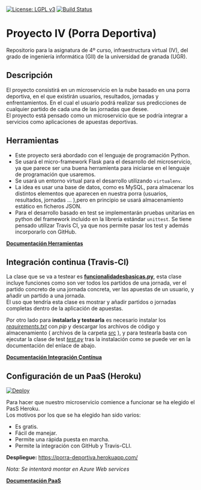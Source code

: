 [![License: LGPL v3](https://img.shields.io/badge/License-LGPL%20v3-blue.svg)](https://www.gnu.org/licenses/lgpl-3.0)    [![Build Status](https://travis-ci.com/iMiguel10/Proyecto-IV-Porra-Deportiva-.svg?branch=master)](https://travis-ci.com/iMiguel10/Proyecto-IV-Porra-Deportiva-)

# Proyecto IV (Porra Deportiva)
Repositorio para la asignatura de 4º curso, infraestructura virtual (IV), del grado de ingeniería informática (GII) de la universidad de granada (UGR). 

## Descripción

El proyecto consistirá en un microservicio en la nube basado en una porra deportiva, en el que existirán usuarios, resultados, jornadas y enfrentamientos. En el cual el usuario podrá realizar sus predicciones de cualquier partido de cada una de las jornadas que desee.  
El proyecto está pensado como un microservicio que se podría integrar a servicios como aplicaciones de apuestas deportivas.

## Herramientas
  
* Este proyecto será abordado con el lenguaje de programación Python.  
* Se usará el micro-framework Flask para el desarrollo del microservicio, ya que parece ser una buena herramienta para iniciarse en el lenguaje de programación que usaremos.
*  Se usará un entorno virtual para el desarrollo utilizando `virtualenv`.  
* La idea es usar una base de datos, como es MySQL, para almacenar los distintos elementos que aparecen en nuestra porra (usuarios, resultados, jornadas ... ),pero  en principio se usará almacenamiento estático en ficheros JSON.  
* Para el desarrollo basado en test se implementarán pruebas unitarias en python del framework incluido en la librería estándar `unittest`.
Se tiene pensado utilizar Travis CI, ya que nos permite pasar los test y además incorporarlo con GitHub.

[**Documentación Herramientas**](https://github.com/iMiguel10/Proyecto-IV-Porra-Deportiva-/blob/master/doc/Info-herramientas.md)

## Integración continua  (Travis-CI)

La clase que se va a testear es [**funcionalidadesbasicas.py**](https://github.com/iMiguel10/Proyecto-IV-Porra-Deportiva-/blob/master/src/funcionesbasicas.py), esta clase incluye funciones como son ver todos los partidos de una jornada, ver el partido concreto de una jornada concreta, ver las apuestas de un usuario, y añadir un partido a una jornada.  
El uso que tendría esta clase es mostrar y añadir partidos o jornadas completas dentro de la aplicación de apuestas.

Por otro lado para **instalarla y testearla** es necesario instalar los [*requirements.txt*](https://github.com/iMiguel10/Proyecto-IV-Porra-Deportiva-/blob/master/requirements.txt) con *pip* y descargar los archivos de código y almacenamiento ( archivos de la carpeta [src](https://github.com/iMiguel10/Proyecto-IV-Porra-Deportiva-/tree/master/src) ), y para testearla basta con ejecutar la clase de test [*test.py*](https://github.com/iMiguel10/Proyecto-IV-Porra-Deportiva-/blob/master/src/test.py) tras la instalación como se puede ver en la documentación del enlace de abajo.

[**Documentación Integración Contínua**](https://github.com/iMiguel10/Proyecto-IV-Porra-Deportiva-/blob/master/doc/Integ-Cont-Conf.md)

## Configuración de un PaaS  (Heroku)

[![Deploy](https://www.herokucdn.com/deploy/button.png)](https://heroku.com/deploy)

Para hacer que nuestro microservicio comience a funcionar se ha elegido el PasS Heroku.  
Los motivos por los que se ha elegido han sido varios:

* Es gratis.
* Fácil de manejar.
* Permite una rápida puesta en marcha.
* Permite la integración con GitHub y Travis-CLI.

**Despliegue:** https://porra-deportiva.herokuapp.com/ 

*Nota: Se intentará montar en Azure Web services*

[**Documentación PaaS**](https://github.com/iMiguel10/Proyecto-IV-Porra-Deportiva-/blob/master/doc/PaaS-Conf.md)